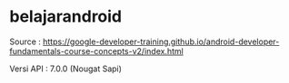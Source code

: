 # belajarandroid

Source : https://google-developer-training.github.io/android-developer-fundamentals-course-concepts-v2/index.html

 Versi API : 7.0.0 (Nougat Sapi)

